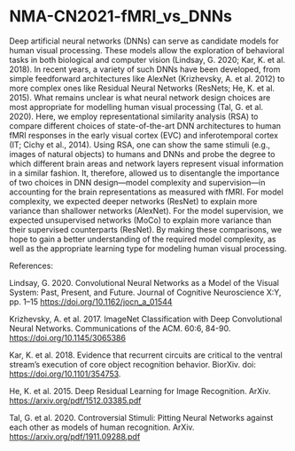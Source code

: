 # NMA-CN2021-fMRI_vs_DNNs

Deep artificial neural networks (DNNs) can serve as candidate models for human visual processing. These models allow the exploration of behavioral tasks in both biological and computer vision (Lindsay, G. 2020; Kar, K. et al. 2018). In recent years, a variety of such DNNs have been developed, from simple feedforward architectures like AlexNet (Krizhevsky, A. et al. 2012)  to more complex ones like Residual Neural Networks (ResNets; He, K. et al. 2015). What remains unclear is what neural network design choices are most appropriate for modelling human visual processing (Tal, G. et al. 2020). Here, we employ representational similarity analysis (RSA) to compare different choices of state-of-the-art DNN architectures to human fMRI responses in the early visual cortex (EVC) and inferotemporal cortex (IT; Cichy et al., 2014). Using RSA, one can show the same stimuli (e.g., images of natural objects) to humans and DNNs and probe the degree to which different brain areas and network layers represent visual information in a similar fashion. It,  therefore, allowed us to disentangle the importance of two choices in DNN design—model complexity and supervision—in accounting for the brain representations as measured with fMRI. For model complexity, we expected deeper networks (ResNet) to explain more variance than shallower networks (AlexNet). For the model supervision, we expected unsupervised networks (MoCo) to explain more variance than their supervised counterparts (ResNet). By making these comparisons, we hope to gain a better understanding of the required model complexity, as well as the appropriate learning type for modeling human visual processing.

References: 

Lindsay, G. 2020. Convolutional Neural Networks as a Model of the Visual System: Past, Present, and Future. Journal of Cognitive Neuroscience X:Y, pp. 1–15 https://doi.org/10.1162/jocn_a_01544 

Krizhevsky, A. et al. 2017. ImageNet Classification with Deep Convolutional Neural Networks. Communications of the ACM. 60:6, 84-90. https://doi.org/10.1145/3065386

Kar, K. et al. 2018. Evidence that recurrent circuits are critical to the ventral stream’s execution of core object recognition behavior.  BiorXiv. doi: https://doi.org/10.1101/354753.  

He, K. et al. 2015. Deep Residual Learning for Image Recognition. ArXiv. https://arxiv.org/pdf/1512.03385.pdf

Tal, G. et al. 2020. Controversial Stimuli: Pitting Neural Networks against each other as models of human recognition. ArXiv. https://arxiv.org/pdf/1911.09288.pdf

